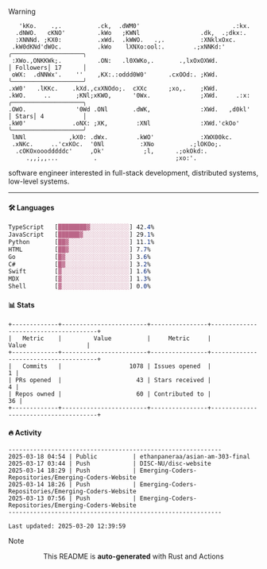 > [!WARNING]
> ```>     .'.                         .lxx;                            ..    
>    'kKo.    .,.          .ck,  .dWM0'                          .:kx.   
>   .dNWO.   cKNO'         .kWo   ;KWNl                 .dk,  .;dkx:.    
>   :XNNNd. ;KX0:          .xWd.  .kWWO.   .,.          :XNklxOxc.       
>  .kW0dKNd'dWOc.          .kWo    lXNXo:ool:.        .;xNNKd:'          ╭────────────────────╮
>  :XWo.,ONKKWk;.          .ON:   .l0XWKo,.       .,lxOxOXWd.            │ Followers│ 17      │
>  oWX:  .dNNWx'.    ''    ,KX:.:oddd0W0'      .cxOOd:. ;KWd.            ╰────────────────────╯
> .xW0'   .lKKc.    .kXd.,cxXNOdo;.  cXXc      ;xo,.    ;KWd.            
> .kWO.     ..       ;KNl;xKWO,      '0Wx.              ;XWd.     .:x:   ╭────────────────────╮
> .OWO.              '0Wd .ONl       .dWK,              :XWd.   ,d0kl'   │ Stars│ 4           │
> .kW0'             .oNX: ;XK,        :XNl              :XWd.'ckOo'      ╰────────────────────╯
>  lNNl            ,kX0: .dWx.        .kWO'             :XWX00kc.        
>  .xNKc.     ..'cxKOc.  '0Nl          :XNo          .;lOKOo;.           
>   .cOKOxooodddddc'     ,Ok'           ;l,      .;okOkd:.               
>      .,,;,,...          .                      ;xo:'.                  
> ```
> <p>software engineer interested in full-stack development, distributed systems, low-level systems.</p>

---

#### 🛠️ Languages
```css
TypeScript   [████████▓░░░░░░░░░░░] 42.4%
JavaScript   [██████▓░░░░░░░░░░░░░] 29.1%
Python       [██▓░░░░░░░░░░░░░░░░░] 11.1%
HTML         [██▓░░░░░░░░░░░░░░░░░] 7.7%
Go           [█▓░░░░░░░░░░░░░░░░░░] 3.6%
C#           [█▓░░░░░░░░░░░░░░░░░░] 3.2%
Swift        [▓░░░░░░░░░░░░░░░░░░░] 1.6%
MDX          [▓░░░░░░░░░░░░░░░░░░░] 1.3%
Shell        [▓░░░░░░░░░░░░░░░░░░░] 0.0%
```

#### 📊 Stats
```
+-------------+------------------------+----------------+--------------------------------------+
|   Metric    |         Value          |     Metric     |                Value                 |
+-------------+------------------------+----------------+--------------------------------------+
|   Commits   |                   1078 | Issues opened  |                                    1 |
| PRs opened  |                     43 | Stars received |                                    4 |
| Repos owned |                     60 | Contributed to |                                   36 |
+-------------+------------------------+----------------+--------------------------------------+
```

#### 🔥 Activity
```
------------------------------------------------------------
2025-03-18 04:54 | Public          | ethanpaneraa/asian-am-303-final
2025-03-17 03:44 | Push            | DISC-NU/disc-website
2025-03-14 18:29 | Push            | Emerging-Coders-Repositories/Emerging-Coders-Website
2025-03-14 18:26 | Push            | Emerging-Coders-Repositories/Emerging-Coders-Website
2025-03-13 07:56 | Push            | Emerging-Coders-Repositories/Emerging-Coders-Website
------------------------------------------------------------

Last updated: 2025-03-20 12:39:59
```

> [!NOTE]
> <p align="center">This README is <b>auto-generated</b> with Rust and Actions</p>